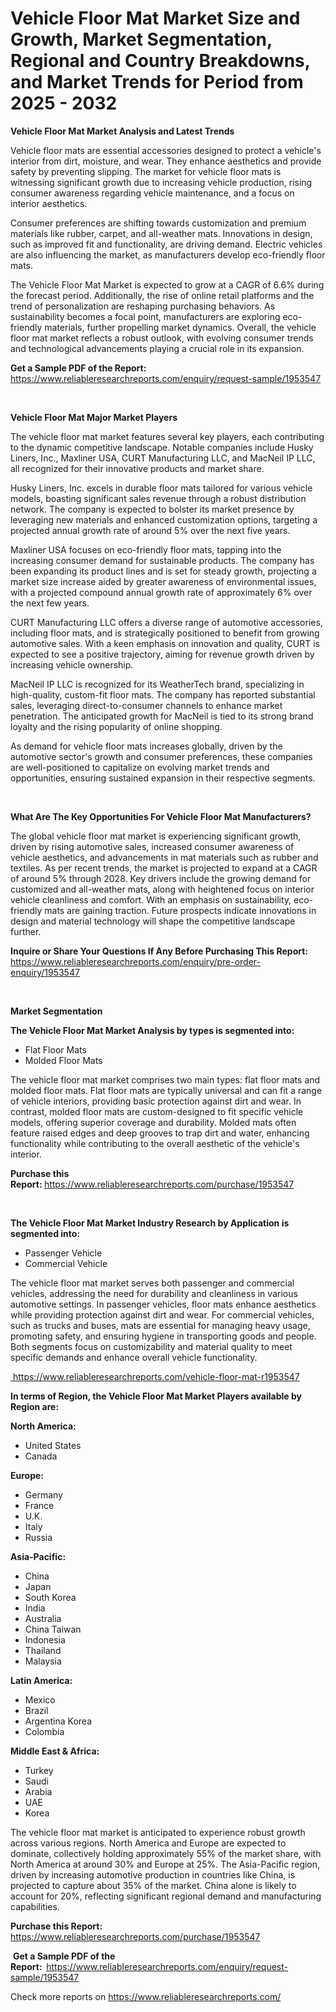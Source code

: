 <p><h1>Vehicle Floor Mat Market Size and Growth, Market Segmentation, Regional and Country Breakdowns, and Market Trends for Period from 2025 -  2032</h1></p><p><strong>Vehicle Floor Mat Market Analysis and Latest Trends</strong></p>
<p><p>Vehicle floor mats are essential accessories designed to protect a vehicle's interior from dirt, moisture, and wear. They enhance aesthetics and provide safety by preventing slipping. The market for vehicle floor mats is witnessing significant growth due to increasing vehicle production, rising consumer awareness regarding vehicle maintenance, and a focus on interior aesthetics.</p><p>Consumer preferences are shifting towards customization and premium materials like rubber, carpet, and all-weather mats. Innovations in design, such as improved fit and functionality, are driving demand. Electric vehicles are also influencing the market, as manufacturers develop eco-friendly floor mats.</p><p>The Vehicle Floor Mat Market is expected to grow at a CAGR of 6.6% during the forecast period. Additionally, the rise of online retail platforms and the trend of personalization are reshaping purchasing behaviors. As sustainability becomes a focal point, manufacturers are exploring eco-friendly materials, further propelling market dynamics. Overall, the vehicle floor mat market reflects a robust outlook, with evolving consumer trends and technological advancements playing a crucial role in its expansion.</p></p>
<p><strong>Get a Sample PDF of the Report:&nbsp;</strong> <a href="https://www.reliableresearchreports.com/enquiry/request-sample/1953547?utm_campaign=2202&utm_medium=2&utm_source=Github&utm_content=ia&utm_term=30032025&utm_id=vehicle-floor-mat">https://www.reliableresearchreports.com/enquiry/request-sample/1953547</a></p>
<p>&nbsp;</p>
<p><strong>Vehicle Floor Mat Major Market Players</strong></p>
<p><p>The vehicle floor mat market features several key players, each contributing to the dynamic competitive landscape. Notable companies include Husky Liners, Inc., Maxliner USA, CURT Manufacturing LLC, and MacNeil IP LLC, all recognized for their innovative products and market share.</p><p>Husky Liners, Inc. excels in durable floor mats tailored for various vehicle models, boasting significant sales revenue through a robust distribution network. The company is expected to bolster its market presence by leveraging new materials and enhanced customization options, targeting a projected annual growth rate of around 5% over the next five years.</p><p>Maxliner USA focuses on eco-friendly floor mats, tapping into the increasing consumer demand for sustainable products. The company has been expanding its product lines and is set for steady growth, projecting a market size increase aided by greater awareness of environmental issues, with a projected compound annual growth rate of approximately 6% over the next few years.</p><p>CURT Manufacturing LLC offers a diverse range of automotive accessories, including floor mats, and is strategically positioned to benefit from growing automotive sales. With a keen emphasis on innovation and quality, CURT is expected to see a positive trajectory, aiming for revenue growth driven by increasing vehicle ownership.</p><p>MacNeil IP LLC is recognized for its WeatherTech brand, specializing in high-quality, custom-fit floor mats. The company has reported substantial sales, leveraging direct-to-consumer channels to enhance market penetration. The anticipated growth for MacNeil is tied to its strong brand loyalty and the rising popularity of online shopping.</p><p>As demand for vehicle floor mats increases globally, driven by the automotive sector's growth and consumer preferences, these companies are well-positioned to capitalize on evolving market trends and opportunities, ensuring sustained expansion in their respective segments.</p></p>
<p>&nbsp;</p>
<p><strong>What Are The Key Opportunities For Vehicle Floor Mat Manufacturers?</strong></p>
<p><p>The global vehicle floor mat market is experiencing significant growth, driven by rising automotive sales, increased consumer awareness of vehicle aesthetics, and advancements in mat materials such as rubber and textiles. As per recent trends, the market is projected to expand at a CAGR of around 5% through 2028. Key drivers include the growing demand for customized and all-weather mats, along with heightened focus on interior vehicle cleanliness and comfort. With an emphasis on sustainability, eco-friendly mats are gaining traction. Future prospects indicate innovations in design and material technology will shape the competitive landscape further.</p></p>
<p><strong>Inquire or Share Your Questions If Any Before Purchasing This Report:</strong> <a href="https://www.reliableresearchreports.com/enquiry/pre-order-enquiry/1953547?utm_campaign=2202&utm_medium=2&utm_source=Github&utm_content=ia&utm_term=30032025&utm_id=vehicle-floor-mat">https://www.reliableresearchreports.com/enquiry/pre-order-enquiry/1953547</a></p>
<p>&nbsp;</p>
<p><strong>Market Segmentation</strong></p>
<p><strong>The Vehicle Floor Mat Market Analysis by types is segmented into:</strong></p>
<p><ul><li>Flat Floor Mats</li><li>Molded Floor Mats</li></ul></p>
<p><p>The vehicle floor mat market comprises two main types: flat floor mats and molded floor mats. Flat floor mats are typically universal and can fit a range of vehicle interiors, providing basic protection against dirt and wear. In contrast, molded floor mats are custom-designed to fit specific vehicle models, offering superior coverage and durability. Molded mats often feature raised edges and deep grooves to trap dirt and water, enhancing functionality while contributing to the overall aesthetic of the vehicle's interior.</p></p>
<p><strong>Purchase this Report:&nbsp;</strong><a href="https://www.reliableresearchreports.com/purchase/1953547?utm_campaign=2202&utm_medium=2&utm_source=Github&utm_content=ia&utm_term=30032025&utm_id=vehicle-floor-mat">https://www.reliableresearchreports.com/purchase/1953547</a></p>
<p>&nbsp;</p>
<p><strong>The Vehicle Floor Mat Market Industry Research by Application is segmented into:</strong></p>
<p><ul><li>Passenger Vehicle</li><li>Commercial Vehicle</li></ul></p>
<p><p>The vehicle floor mat market serves both passenger and commercial vehicles, addressing the need for durability and cleanliness in various automotive settings. In passenger vehicles, floor mats enhance aesthetics while providing protection against dirt and wear. For commercial vehicles, such as trucks and buses, mats are essential for managing heavy usage, promoting safety, and ensuring hygiene in transporting goods and people. Both segments focus on customizability and material quality to meet specific demands and enhance overall vehicle functionality.</p></p>
<p><a href="https://www.reliableresearchreports.com/vehicle-floor-mat-r1953547?utm_campaign=2202&utm_medium=2&utm_source=Github&utm_content=ia&utm_term=30032025&utm_id=vehicle-floor-mat">&nbsp;https://www.reliableresearchreports.com/vehicle-floor-mat-r1953547</a></p>
<p><strong>In terms of Region, the Vehicle Floor Mat Market Players available by Region are:</strong></p>
<p>
    <p> <strong> North America: </strong>
        <ul>
            <li>United States</li>
            <li>Canada</li>
        </ul>
        </p> 
    <p> <strong> Europe: </strong>
        <ul>
            <li>Germany</li>
            <li>France</li>
            <li>U.K.</li>
            <li>Italy</li>
            <li>Russia</li>
        </ul>
        </p> 
    <p> <strong> Asia-Pacific: </strong>
        <ul>
            <li>China</li>
            <li>Japan</li>
            <li>South Korea</li>
            <li>India</li>
            <li>Australia</li>
            <li>China Taiwan</li>
            <li>Indonesia</li>
            <li>Thailand</li>
            <li>Malaysia</li>
        </ul>
        </p> 
    <p> <strong> Latin America: </strong>
        <ul>
            <li>Mexico</li>
            <li>Brazil</li>
            <li>Argentina Korea</li>
            <li>Colombia</li>
        </ul>
        </p> 
    <p> <strong> Middle East & Africa: </strong>
        <ul>
            <li>Turkey</li>
            <li>Saudi</li>
            <li>Arabia</li>
            <li>UAE</li>
            <li>Korea</li>
        </ul>
    </p>
    </p>
<p><p>The vehicle floor mat market is anticipated to experience robust growth across various regions. North America and Europe are expected to dominate, collectively holding approximately 55% of the market share, with North America at around 30% and Europe at 25%. The Asia-Pacific region, driven by increasing automotive production in countries like China, is projected to capture about 35% of the market. China alone is likely to account for 20%, reflecting significant regional demand and manufacturing capabilities.</p></p>
<p><strong>Purchase this Report: </strong><a href="https://www.reliableresearchreports.com/purchase/1953547?utm_campaign=2202&utm_medium=2&utm_source=Github&utm_content=ia&utm_term=30032025&utm_id=vehicle-floor-mat">https://www.reliableresearchreports.com/purchase/1953547</a></p>
<p>&nbsp;<strong>Get a Sample PDF of the Report:&nbsp;&nbsp;</strong><a href="https://www.reliableresearchreports.com/enquiry/request-sample/1953547?utm_campaign=2202&utm_medium=2&utm_source=Github&utm_content=ia&utm_term=30032025&utm_id=vehicle-floor-mat">https://www.reliableresearchreports.com/enquiry/request-sample/1953547</a></p>
<p><strong></strong></p>
<p>Check more reports on <a href="https://www.reliableresearchreports.com/?utm_campaign=2202&utm_medium=2&utm_source=Github&utm_content=ia&utm_term=30032025&utm_id=vehicle-floor-mat">https://www.reliableresearchreports.com/</a></p>